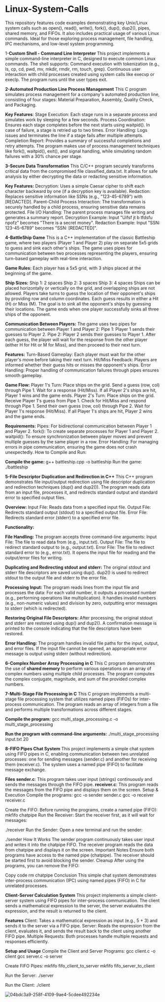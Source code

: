 # Linux-System-Calls
This repository features code examples demonstrating key Unix/Linux system calls such as open(), read(), write(), fork(), dup(), dup2(), pipes, shared memory, and FIFOs. It also includes practical usage of various Linux commands. Ideal for those exploring process management, file handling, IPC mechanisms, and low-level system programming.


1-**Custom Shell - Command Line Interpreter**
This project implements a simple command-line interpreter in C, designed to execute common Linux commands. The shell supports:
Command execution with tokenization (e.g., ls, cp, cd, pwd, mv, mkdir, rmdir, rm, touch, grep).
Continuous user interaction with child processes created using system calls like execvp or execlp.
The program runs until the user types exit.


**2-Automated Production Line Process Management**
This C program simulates process management for a company's automated production line, consisting of four stages: Material Preparation, Assembly, Quality Check, and Packaging.

**Key Features**:
Stage Execution: Each stage runs in a separate process and simulates work by sleeping for a few seconds.
Process Coordination: Ensures each stage completes before the next starts using waitpid(). In case of failure, a stage is retried up to two times.
Error Handling: Logs issues and terminates the line if a stage fails after multiple attempts.
Completion Report: Provides a summary of successful completions and retry attempts.
The program makes use of process management techniques like fork(), waitpid(), exit(), and signal handling, while simulating random failures with a 30% chance per stage.

**3-Secure Data Transformation**
This C/C++ program securely transforms critical data from the compromised file classified_data.txt. It allows for safe analysis by either decrypting the data or redacting sensitive information.

**Key Features:**
Decryption: Uses a simple Caesar cipher to shift each character backward by one (if a decryption key is available).
Redaction: Replaces sensitive information like SSNs (e.g., "123-45-6789") with [REDACTED].
Parent-Child Process Interaction: The transformation is securely handled by a child process, ensuring sensitive data remains protected.
File I/O Handling: The parent process manages file writing and generates a summary report.
Decryption Example: Input "Uifsf jt b tfdsfu npofz" becomes "There is a secret money".
Redaction Example: Input "SSN: 123-45-6789" becomes "SSN: [REDACTED]".


**4-BattleShip Game**
This is a C++ implementation of the classic Battleship game, where two players (Player 1 and Player 2) play on separate 5x5 grids to guess and sink each other's ships. The game uses pipes for communication between two processes representing the players, ensuring turn-based gameplay with real-time interaction.

**Game Rules:**
Each player has a 5x5 grid, with 3 ships placed at the beginning of the game.

**Ship Sizes:**
Ship 1: 2 spaces
Ship 2: 3 spaces
Ship 3: 4 spaces
Ships can be placed horizontally or vertically on the grid, and overlapping ships are not allowed.
Players take turns to guess the location of their opponent's ships by providing row and column coordinates.
Each guess results in either a Hit (H) or Miss (M).
The goal is to sink all the opponent's ships by guessing their locations.
The game ends when one player successfully sinks all three ships of the opponent.

**Communication Between Players:**
The game uses two pipes for communication between Player 1 and Player 2:
Pipe 1: Player 1 sends their guesses to Player 2.
Pipe 2: Player 2 sends their guesses to Player 1.
After each guess, the player will wait for the response from the other player (either H for Hit or M for Miss), and then proceed to their next turn.

**Features:**
Turn-Based Gameplay: Each player must wait for the other player's move before taking their next turn.
Hit/Miss Feedback: Players are informed whether their guess hits or misses the opponent's ships.
Error Handling: Proper handling of communication failures through pipes ensures smooth gameplay.

**Game Flow:**
Player 1's Turn:
Place ships on the grid.
Send a guess (row, col) through Pipe 1.
Wait for a response (Hit/Miss).
If all Player 2's ships are hit, Player 1 wins and the game ends.
Player 2's Turn:
Place ships on the grid.
Receive Player 1's guess from Pipe 1.
Check for Hit/Miss and respond through Pipe 1.
Send their own guess (row, col) through Pipe 2.
Wait for Player 1's response (Hit/Miss).
If all Player 1's ships are hit, Player 2 wins and the game ends.

**Requirements:**
Pipes: For bidirectional communication between Player 1 and Player 2.
fork(): To create separate processes for Player 1 and Player 2.
waitpid(): To ensure synchronization between player moves and prevent multiple guesses by the same player in a row.
Error Handling: For managing errors in pipe communication, ensuring the game does not crash unexpectedly.
How to Compile and Run:

**Compile the game:**
g++ battleship.cpp -o battleship
Run the game:
./battleship




**5-File Descriptor Duplication and Redirection in C++**
This C++ program demonstrates file input/output redirection using file descriptor duplication and redirection techniques (dup() and dup2()). The program reads data from an input file, processes it, and redirects standard output and standard error to specified output files.

**Overview:**
Input File: Reads data from a specified input file.
Output File: Redirects standard output (stdout) to a specified output file.
Error File: Redirects standard error (stderr) to a specified error file.

**Functionality:**

**File Handling:**
The program accepts three command-line arguments:
Input File: The file to read data from (e.g., input.txt).
Output File: The file to redirect standard output to (e.g., output.txt).
Error File: The file to redirect standard error to (e.g., error.txt).
It opens the input file for reading and the output/error files for writing.

**Duplicating and Redirecting stdout and stderr:**
The original stdout and stderr file descriptors are saved using dup().
dup2() is used to redirect stdout to the output file and stderr to the error file.

**Processing Input:**
The program reads lines from the input file and processes the data:
For each valid number, it outputs a processed number (e.g., performing operations like multiplication).
It handles invalid numbers (e.g., non-numeric values) and division by zero, outputting error messages to stderr (which is redirected).

**Restoring Original File Descriptors:**
After processing, the original stdout and stderr are restored using dup() and dup2().
A confirmation message is printed to the console indicating that the file descriptors have been restored.

**Error Handling:**
The program handles invalid file paths for the input, output, and error files.
If the input file cannot be opened, an appropriate error message is output using stderr (without redirection).



**6-Complex Number Array Processing in C**
This C program demonstrates the use of **shared memory** to perform various operations on an array of complex numbers using multiple child processes. The program computes the complex conjugate, magnitude, and sum of the provided complex numbers.


**7-Multi-Stage File Processing in C**
This C program implements a multi-stage file processing system that utilizes named pipes (FIFOs) for inter-process communication. The program reads an array of integers from a file and performs multiple transformations across different stages.


**Compile the program:**
gcc multi_stage_processing.c -o multi_stage_processing


**Run the program with command-line arguments:**
./multi_stage_processing input.txt 20



**8-FIFO Pipes Chat System**
This project implements a simple chat system using FIFO pipes in C, enabling communication between two unrelated processes: one for sending messages (sender.c) and another for receiving them (receiver.c). The system uses a named pipe (FIFO) to facilitate message exchange.

**Files**
**sender.c**: This program takes user input (strings) continuously and sends the messages through the FIFO pipe.
**receiver.c**: This program reads the messages from the FIFO pipe and displays them on the screen.
Setup & Execution
Compile the programs:
gcc -o sender sender.c
gcc -o receiver receiver.c

Create the FIFO: Before running the programs, create a named pipe (FIFO):
mkfifo chatpipe
Run the Receiver: Start the receiver first, as it will wait for messages:

./receiver
Run the Sender: Open a new terminal and run the sender:

./sender
How It Works
The sender program continuously takes user input and writes it into the chatpipe FIFO.
The receiver program reads the data from chatpipe and displays it on the screen.
Important Notes
Ensure both programs have access to the named pipe (chatpipe).
The receiver should be started first to avoid blocking the sender.
Cleanup
After using the programs, you can remove the FIFO:

Copy code
rm chatpipe
Conclusion
This simple chat system demonstrates inter-process communication (IPC) using named pipes (FIFO) in C for unrelated processes.


**Client-Server Calculation System**
This project implements a simple client-server system using FIFO pipes for inter-process communication. The client sends a mathematical expression to the server, the server evaluates the expression, and the result is returned to the client.

**Features**
Client: Takes a mathematical expression as input (e.g., 5 + 3) and sends it to the server via a FIFO pipe.
Server: Reads the expression from the client, evaluates it, and sends the result back to the client using another FIFO pipe.
Multiple Requests: Both processes handle multiple requests and responses efficiently.

**Setup and Usage**
Compile the Client and Server Programs:
gcc client.c -o client
gcc server.c -o server

Create FIFO Pipes:
mkfifo fifo_client_to_server
mkfifo fifo_server_to_client


Run the Server:
./server


Run the Client:
./client

![04bdc3a9-258f-4109-9ae4-5cdee492234e](https://github.com/user-attachments/assets/2af973a7-485a-4556-b499-661ab86f6490)










